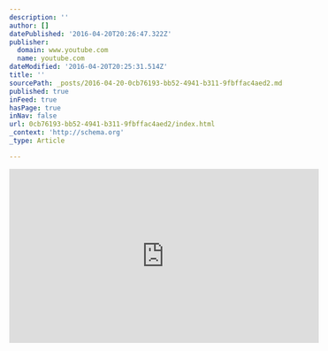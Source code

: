 ```yaml
---
description: ''
author: []
datePublished: '2016-04-20T20:26:47.322Z'
publisher:
  domain: www.youtube.com
  name: youtube.com
dateModified: '2016-04-20T20:25:31.514Z'
title: ''
sourcePath: _posts/2016-04-20-0cb76193-bb52-4941-b311-9fbffac4aed2.md
published: true
inFeed: true
hasPage: true
inNav: false
url: 0cb76193-bb52-4941-b311-9fbffac4aed2/index.html
_context: 'http://schema.org'
_type: Article

---
```

<iframe width="560" height="315" src="https://www.youtube.com/embed/HiN6Ag5-DrU?rel=0&amp;showinfo=0" frameborder="0" allowfullscreen="" style=""></iframe>